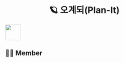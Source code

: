 <div align="center">

# 🪐 오계되(Plan-It) 


</div>

<img height="50" src="../../오계되_앱로고_1.png" width="50"/>






















## 👨‍🚀 Member
